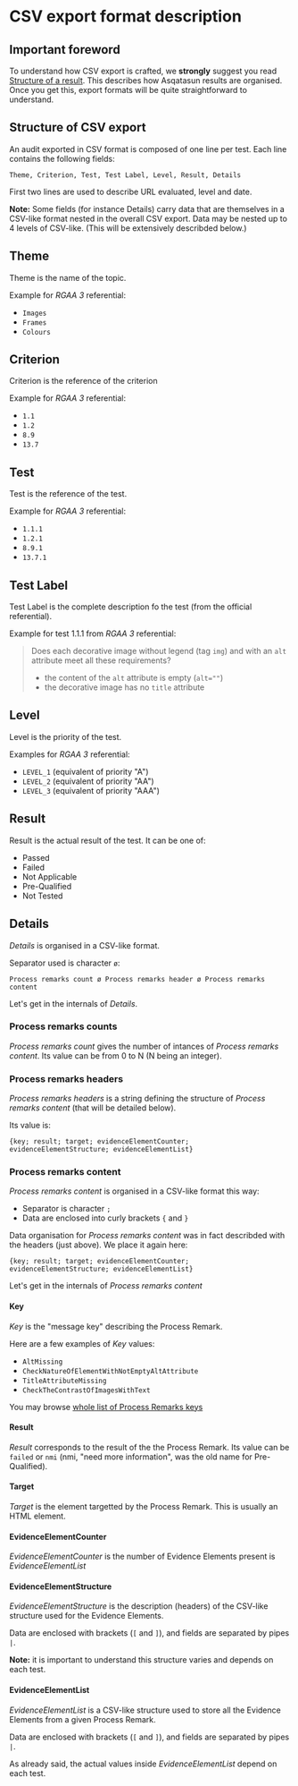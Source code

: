 # CSV export format description

## Important foreword

To understand how CSV export is crafted, we **strongly** suggest you read
[Structure of a result](userdoc-02b-structure_of_a_result.md). This describes
how Asqatasun results are organised. Once you get this, export formats
will be quite straightforward to understand.

## Structure of CSV export

An audit exported in CSV format is composed of one line per test. Each line contains the following fields:

```
Theme, Criterion, Test, Test Label, Level, Result, Details
```

First two lines are used to describe URL evaluated, level and date.

**Note:** Some fields (for instance Details) carry data that are themselves in a CSV-like format nested in the overall CSV export. Data may be nested up to 4 levels of CSV-like. (This will be extensively describded below.)

## Theme

Theme is the name of the topic. 

Example for *RGAA 3* referential:

* `Images`
* `Frames`
* `Colours`

## Criterion

Criterion is the reference of the criterion

Example for *RGAA 3* referential:

* `1.1`
* `1.2`
* `8.9`
* `13.7`

## Test

Test is the reference of the test. 

Example for *RGAA 3* referential:

* `1.1.1`
* `1.2.1`
* `8.9.1`
* `13.7.1`

## Test Label

Test Label is the complete description fo the test (from the official referential).

Example for test 1.1.1 from *RGAA 3* referential:

> Does each decorative image without legend (tag `img`) and with an `alt` attribute meet all these requirements?<ul><li>the content of the `alt` attribute is empty (`alt=""`)</li><li>the decorative image has no `title` attribute</li></ul>

## Level

Level is the priority of the test.

Examples for *RGAA 3* referential:

* `LEVEL_1` (equivalent of priority "A")
* `LEVEL_2` (equivalent of priority "AA")
* `LEVEL_3` (equivalent of priority "AAA")

## Result

Result is the actual result of the test. It can be one of:

* Passed
* Failed
* Not Applicable
* Pre-Qualified
* Not Tested

## Details

*Details* is organised in a CSV-like format.

Separator used is character `ø`:

```
Process remarks count ø Process remarks header ø Process remarks content
```

Let's get in the internals of *Details*.

### Process remarks counts

*Process remarks count* gives the number of intances of *Process remarks content*. Its value can be from 0 to N (N being an integer).

### Process remarks headers

*Process remarks headers* is a string defining the structure of *Process remarks content* (that will be detailed below).

Its value is:

```
{key; result; target; evidenceElementCounter; evidenceElementStructure; evidenceElementList}
```

### Process remarks content

*Process remarks content* is organised in a CSV-like format this way:

* Separator is character `;`
* Data are enclosed into curly brackets `{` and `}`

Data organisation for *Process remarks content* was in fact describded with the headers (just above). We place it again here:

```
{key; result; target; evidenceElementCounter; evidenceElementStructure; evidenceElementList}
```

Let's get in the internals of *Process remarks content*

#### Key

*Key* is the "message key" describing the Process Remark.

Here are a few examples of *Key* values:

* `AltMissing`
* `CheckNatureOfElementWithNotEmptyAltAttribute`
* `TitleAttributeMissing`
* `CheckTheContrastOfImagesWithText`

You may browse [whole list of Process Remarks keys](../30_Contributor_doc/Engine/Process_remarks_codes.md)

#### Result

*Result* corresponds to the result of the the Process Remark. Its value can be `failed` or `nmi` (nmi, "need more information", was the old name for Pre-Qualified).

#### Target

*Target* is the element targetted by the Process Remark. This is usually an HTML element.

#### EvidenceElementCounter

*EvidenceElementCounter* is the number of Evidence Elements present is *EvidenceElementList*

#### EvidenceElementStructure

*EvidenceElementStructure* is the description (headers) of the CSV-like structure used for the Evidence Elements.

Data are enclosed with brackets (`[` and `]`), and fields are separated by pipes `|`.

**Note:** it is important to understand this structure varies and depends on each test.

#### EvidenceElementList

*EvidenceElementList* is a CSV-like structure used to store all the Evidence Elements from a given Process Remark.

Data are enclosed with brackets (`[` and `]`), and fields are separated by pipes `|`.

As already said, the actual values inside *EvidenceElementList* depend on each test.

